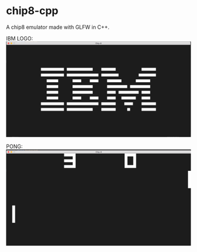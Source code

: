 # chip8-cpp
A chip8 emulator made with GLFW in C++.

IBM LOGO:
![IBM LOGO](IBMLogo.png)

PONG:
![PONG](pongEx.png)
